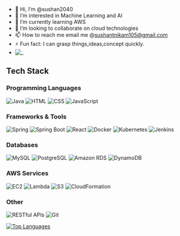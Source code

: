 - 👋 Hi, I’m @sushan2040
- 👀 I’m interested in Machine Learning and AI
- 🌱 I’m currently learning AWS
- 💞️ I’m looking to collaborate on cloud technologies
- 📫 How to reach me email me @sushantnikam105@gmail.com
- ⚡ Fun fact: I can grasp things,ideas,concept quickly.
- ![_](https://github.com/user-attachments/assets/7629ff7c-d38f-4e32-aa78-afadb29bb356)

## Tech Stack

### Programming Languages
![Java](https://img.shields.io/badge/Java-ED8B00?style=for-the-badge&logo=java&logoColor=white)
![HTML](https://img.shields.io/badge/HTML-E34F26?style=for-the-badge&logo=html5&logoColor=white)
![CSS](https://img.shields.io/badge/CSS-1572B6?style=for-the-badge&logo=css3&logoColor=white)
![JavaScript](https://img.shields.io/badge/JavaScript-F7DF1E?style=for-the-badge&logo=javascript&logoColor=black)

### Frameworks & Tools
![Spring](https://img.shields.io/badge/Spring-6DB33F?style=for-the-badge&logo=spring&logoColor=white)
![Spring Boot](https://img.shields.io/badge/Spring_Boot-6DB33F?style=for-the-badge&logo=spring-boot&logoColor=white)
![React](https://img.shields.io/badge/React-61DAFB?style=for-the-badge&logo=react&logoColor=black)
![Docker](https://img.shields.io/badge/Docker-2496ED?style=for-the-badge&logo=docker&logoColor=white)
![Kubernetes](https://img.shields.io/badge/Kubernetes-326CE5?style=for-the-badge&logo=kubernetes&logoColor=white)
![Jenkins](https://img.shields.io/badge/Jenkins-D24939?style=for-the-badge&logo=jenkins&logoColor=white)

### Databases
![MySQL](https://img.shields.io/badge/MySQL-4479A1?style=for-the-badge&logo=mysql&logoColor=white)
![PostgreSQL](https://img.shields.io/badge/PostgreSQL-336791?style=for-the-badge&logo=postgresql&logoColor=white)
![Amazon RDS](https://img.shields.io/badge/Amazon_RDS-527FFF?style=for-the-badge&logo=amazon-rds&logoColor=white)
![DynamoDB](https://img.shields.io/badge/DynamoDB-4053D6?style=for-the-badge&logo=amazon-dynamodb&logoColor=white)

### AWS Services
![EC2](https://img.shields.io/badge/EC2-FF9900?style=for-the-badge&logo=amazon-ec2&logoColor=white)
![Lambda](https://img.shields.io/badge/Lambda-FF9900?style=for-the-badge&logo=aws-lambda&logoColor=white)
![S3](https://img.shields.io/badge/S3-569A31?style=for-the-badge&logo=amazon-s3&logoColor=white)
![CloudFormation](https://img.shields.io/badge/CloudFormation-FF9900?style=for-the-badge&logo=aws-cloudformation&logoColor=white)

### Other
![RESTful APIs](https://img.shields.io/badge/RESTful_APIs-007ACC?style=for-the-badge&logo=api&logoColor=white)
![Git](https://img.shields.io/badge/Git-F05033?style=for-the-badge&logo=git&logoColor=white)

[![Top Languages](https://github-stats-alpha.vercel.app/api?username=sushant2040&limit=5&theme=radical&combine_all_yearly_contributions=true)](https://github.com/sushan2040)



<!---![_]()

sushan2040/sushan2040 is a ✨ special ✨ repository because its `README.md` (this file) appears on your GitHub profile.
You can click the Preview link to take a look at your changes.
--->
